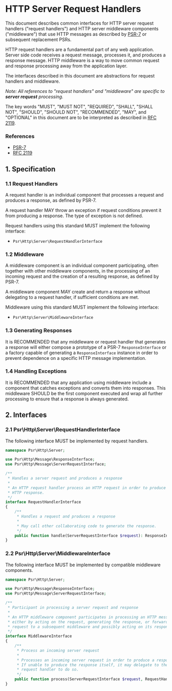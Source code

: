 HTTP Server Request Handlers
============================

This document describes common interfaces for HTTP server request handlers
("request handlers") and HTTP server middleware components ("middleware")
that use HTTP messages as described by [PSR-7][psr7] or subsequent
replacement PSRs.

HTTP request handlers are a fundamental part of any web application. Server side
code receives a request message, processes it, and produces a response message.
HTTP middleware is a way to move common request and response processing away from
the application layer.

The interfaces described in this document are abstractions for request handlers
and middleware.

_Note: All references to "request handlers" and "middleware" are specific to
**server request** processing._

The key words "MUST", "MUST NOT", "REQUIRED", "SHALL", "SHALL NOT", "SHOULD",
"SHOULD NOT", "RECOMMENDED", "MAY", and "OPTIONAL" in this document are to be
interpreted as described in [RFC 2119][rfc2119].

[psr7]: http://www.php-fig.org/psr/psr-7/
[rfc2119]: http://tools.ietf.org/html/rfc2119

### References

- [PSR-7][psr7]
- [RFC 2119][rfc2119]

## 1. Specification

### 1.1 Request Handlers

A request handler is an individual component that processes a request and
produces a response, as defined by PSR-7.

A request handler MAY throw an exception if request conditions prevent it from
producing a response. The type of exception is not defined.

Request handlers using this standard MUST implement the following interface:

- `Psr\Http\Server\RequestHandlerInterface`

### 1.2 Middleware

A middleware component is an individual component participating, often together
with other middleware components, in the processing of an incoming request and
the creation of a resulting response, as defined by PSR-7.

A middleware component MAY create and return a response without delegating to
a request handler, if sufficient conditions are met.

Middleware using this standard MUST implement the following interface:

- `Psr\Http\Server\MiddlewareInterface`

### 1.3 Generating Responses

It is RECOMMENDED that any middleware or request handler that generates a response
will either compose a prototype of a PSR-7 `ResponseInterface` or a factory capable
of generating a `ResponseInterface` instance in order to prevent dependence on a
specific HTTP message implementation.

### 1.4 Handling Exceptions

It is RECOMMENDED that any application using middleware include a component
that catches exceptions and converts them into responses. This middleware SHOULD
be the first component executed and wrap all further processing to ensure that
a response is always generated.

## 2. Interfaces

### 2.1 Psr\Http\Server\RequestHandlerInterface

The following interface MUST be implemented by request handlers.

```php
namespace Psr\Http\Server;

use Psr\Http\Message\ResponseInterface;
use Psr\Http\Message\ServerRequestInterface;

/**
 * Handles a server request and produces a response
 *
 * An HTTP request handler process an HTTP request in order to produce an
 * HTTP response.
 */
interface RequestHandlerInterface
{
    /**
     * Handles a request and produces a response
     *
     * May call other collaborating code to generate the response.
     */
    public function handle(ServerRequestInterface $request): ResponseInterface;
}
```

### 2.2 Psr\Http\Server\MiddlewareInterface

The following interface MUST be implemented by compatible middleware components.

```php
namespace Psr\Http\Server;

use Psr\Http\Message\ResponseInterface;
use Psr\Http\Message\ServerRequestInterface;

/**
 * Participant in processing a server request and response
 *
 * An HTTP middleware component participates in processing an HTTP message,
 * either by acting on the request, generating the response, or forwarding the
 * request to a subsequent middleware and possibly acting on its response.
 */
interface MiddlewareInterface
{
    /**
     * Process an incoming server request
     *
     * Processes an incoming server request in order to produce a response.
     * If unable to produce the response itself, it may delegate to the provided
     * request handler to do so.
     */
    public function process(ServerRequestInterface $request, RequestHandlerInterface $handler): ResponseInterface;
}
```

